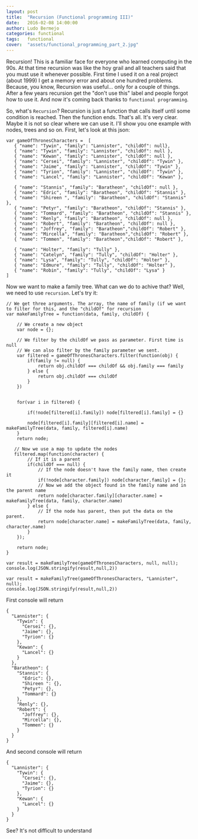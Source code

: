 ```yaml
---
layout: post
title:  "Recursion (Functional programming III)"
date:   2016-02-08 14:00:00
author: Ludo Bermejo
categories: functional 
tags:	functional 
cover:  "assets/functional_programming_part_2.jpg"
---
```


Recursion! This is a familiar face for everyone who learned computing in the 90s. At that time recursion was like the hoy grail and all teachers said that you must use it whenever possible. First time I used it on a real project (about 1999) I get a memory error and about one hundred problems. Because, you know, Recursion was useful... only for a couple of things. After a few years recursion get the "don't use this" label and people forgot how to use it. And now it's coming back thanks to `functional programming`.

So, what's `Recursion`? Recursion is just a function that calls itself until some condition is reached. Then the function ends. That's all. It's very clear. Maybe it is not so clear where we can use it. I'll show you one example with nodes, trees and so on. First, let's look at this json:

    var gameOfThronesCharacters =  [
       { "name": "Tywin", "family": "Lannister", "childOf": null},
       { "name": "Tywin", "family": "Lannister", "childOf": null },
       { "name": "Kewan", "family": "Lannister", "childOf": null },
       { "name": "Cersei", "family": "Lannister", "childOf": "Tywin" },
       { "name": "Jaime", "family": "Lannister", "childOf": "Tywin" },
       { "name": "Tyrion", "family": "Lannister", "childOf": "Tywin" },
       { "name": "Lancel", "family": "Lannister", "childOf": "Kewan" },

       { "name": "Stannis", "family": "Baratheon", "childOf": null },
       { "name": "Edric", "family": "Baratheon", "childOf": "Stannis" },
       { "name": "Shireen ", "family": "Baratheon", "childOf": "Stannis" },
       { "name": "Petyr", "family": "Baratheon", "childOf": "Stannis" },
       { "name": "Tommard", "family": "Baratheon", "childOf": "Stannis" },
       { "name": "Renly", "family": "Baratheon", "childOf": null },
       { "name": "Robert", "family": "Baratheon", "childOf": null },
       { "name": "Joffrey", "family": "Baratheon","childOf": "Robert" },
       { "name": "Mircella", "family": "Baratheon","childOf": "Robert" },
       { "name": "Tommen", "family": "Baratheon","childOf": "Robert" },

       { "name": "Holter", "family": "Tully" },
       { "name": "Catelyn", "family": "Tully", "childOf": "Holter" },
       { "name": "Lysa", "family": "Tully", "childOf": "Holter" },
       { "name": "Edmure", "family": "Tully", "childOf": "Holter" },
       { "name": "Robin", "family": "Tully", "childOf": "Lysa" }
    ]
    
Now we want to make a family tree. What can we do to achive that? Well, we need to use `recursion`. Let's try it:

    // We get three arguments. The array, the name of family (if we want to filter for this, and the "childOf" for recursion
    var makeFamilyTree = function(data, family, childOf) {
    
        // We create a new object
        var node = {};
        
        // We filter by the childOf we pass as parameter. First time is null
        // We can also filter by the family parameter we sent.
        var filtered = gameOfThronesCharacters.filter(function(obj) {
            if(family != null) {
                return obj.childOf === childOf && obj.family === family
            } else {
                return obj.childOf === childOf
            }
        })

      
        for(var i in filtered) {
            
            if(!node[filtered[i].family]) node[filtered[i].family] = {}
            
            node[filtered[i].family][filtered[i].name] = makeFamilyTree(data, family, filtered[i].name)
        }
        return node;
        
       // Now we use a map to update the nodes  
       filtered.map(function(character) {
            // If it is a parent
            if(childOf === null) {
                // If the node doesn't have the family name, then create it
                if(!node[character.family]) node[character.family] = {};
                // Now we add the object found in the family name and in the parent name
                return node[character.family][character.name] = makeFamilyTree(data, family, character.name)
            } else {
                // If the node has parent, then put the data on the parent.
                return node[character.name] = makeFamilyTree(data, family, character.name)
            }
        });
    
        return node;
    }

    var result = makeFamilyTree(gameOfThronesCharacters, null, null);
    console.log(JSON.stringify(result,null,2))

    var result = makeFamilyTree(gameOfThronesCharacters, "Lannister", null);
    console.log(JSON.stringify(result,null,2))    
    
First console will return
    
    {
      "Lannister": {
        "Tywin": {
          "Cersei": {},
          "Jaime": {},
          "Tyrion": {}
        },
        "Kewan": {
          "Lancel": {}
        }
      },
      "Baratheon": {
        "Stannis": {
          "Edric": {},
          "Shireen ": {},
          "Petyr": {},
          "Tommard": {}
        },
        "Renly": {},
        "Robert": {
          "Joffrey": {},
          "Mircella": {},
          "Tommen": {}
        }
      }
    }
    
And second console will return
    
    {
      "Lannister": {
        "Tywin": {
          "Cersei": {},
          "Jaime": {},
          "Tyrion": {}
        },
        "Kewan": {
          "Lancel": {}
        }
      }
    }
    
See? It's not difficult to understand    